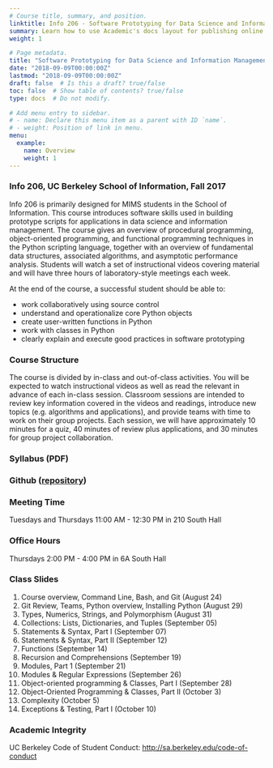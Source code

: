 ```yaml
---
# Course title, summary, and position.
linktitle: Info 206 - Software Prototyping for Data Science and Information Management
summary: Learn how to use Academic's docs layout for publishing online courses, software documentation, and tutorials.
weight: 1

# Page metadata.
title: "Software Prototyping for Data Science and Information Management"
date: "2018-09-09T00:00:00Z"
lastmod: "2018-09-09T00:00:00Z"
draft: false  # Is this a draft? true/false
toc: false  # Show table of contents? true/false
type: docs  # Do not modify.

# Add menu entry to sidebar.
# - name: Declare this menu item as a parent with ID `name`.
# - weight: Position of link in menu.
menu:
  example:
    name: Overview
    weight: 1
---
```


### Info 206, UC Berkeley School of Information, Fall 2017

Info 206 is primarily designed for MIMS students in the School of Information. This course introduces software skills used in building prototype scripts for applications in data science and information management. The course gives an overview of procedural programming, object-oriented programming, and functional programming techniques in the Python scripting language, together with an overview of fundamental data structures, associated algorithms, and asymptotic performance analysis. Students will watch a set of instructional videos covering material and will have three hours of laboratory-style meetings each week.

At the end of the course, a successful student should be able to:
- work collaboratively using source control
- understand and operationalize core Python objects
- create user-written functions in Python
- work with classes in Python
- clearly explain and execute good practices in software prototyping

### Course Structure

The course is divided by in-class and out-of-class activities. You will be expected to watch instructional videos as well as read the relevant in advance of each in-class session. Classroom sessions are intended to review key information covered in the videos and readings, introduce new topics (e.g. algorithms and applications), and provide teams with time to work on their group projects. Each session, we will have approximately 10 minutes for a quiz, 40 minutes of review plus applications, and 30 minutes for group project collaboration.​

### Syllabus (PDF)
### Github ([repository](https://github.com/INFO206-Fall2017))

### Meeting Time
Tuesdays and Thursdays 11:00 AM - 12:30 PM in 210 South Hall

### Office Hours
Thursdays 2:00 PM - 4:00 PM in 6A South Hall

### Class Slides
1. Course overview, Command Line, Bash, and Git (August 24)
2. Git Review, Teams, Python overview, Installing Python (August 29)
3. Types, Numerics, Strings, and Polymorphism (August 31)
4. Collections: Lists, Dictionaries, and Tuples﻿ (September 05)
5. Statements & Syntax, Part I﻿ (September 07)
6. Statements & Syntax, Part II (September 12)
7. Functions (September 14)
8. Recursion and Comprehensions (September 19)
9. Modules, Part 1 (September 21)
10. Modules & Regular Expressions (September 26)
11. Object-oriented programming & Classes, Part I (September 28)
12. Object-Oriented Programming & Classes, Part II (October 3)
13. Complexity (October 5)
14. Exceptions & Testing, Part I (October 10)

### Academic Integrity
UC Berkeley Code of Student Conduct: http://sa.berkeley.edu/code-of-conduct
